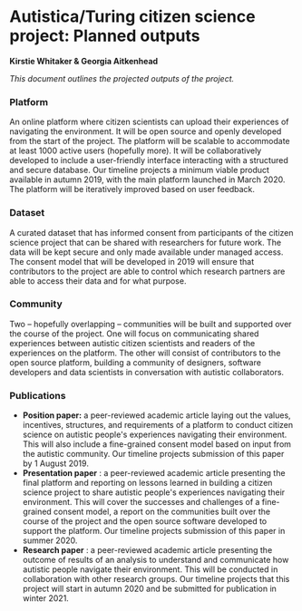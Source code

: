 # Autistica/Turing citizen science project: Planned outputs

**Kirstie Whitaker & Georgia Aitkenhead**

_This document outlines the projected outputs of the project._

### Platform

An online platform where citizen scientists can upload their experiences of navigating the environment.
It will be open source and openly developed from the start of the project.
The platform will be scalable to accommodate at least 1000 active users (hopefully more).
It will be collaboratively developed to include a user-friendly interface interacting with a structured and secure database.
Our timeline projects a minimum viable product available in autumn 2019, with the main platform launched in March 2020.
The platform will be iteratively improved based on user feedback.

### Dataset

A curated dataset that has informed consent from participants of the citizen science project that can be shared with researchers for future work.
The data will be kept secure and only made available under managed access.
The consent model that will be developed in 2019 will ensure that contributors to the project are able to control which research partners are able to access their data and for what purpose.

### Community

Two – hopefully overlapping – communities will be built and supported over the course of the project.
One will focus on communicating shared experiences between autistic citizen scientists and readers of the experiences on the platform.
The other will consist of contributors to the open source platform, building a community of designers, software developers and data scientists in conversation with autistic collaborators.

### Publications

- **Position paper:** a peer-reviewed academic article laying out the values, incentives, structures, and requirements of a platform to conduct citizen science on autistic people's experiences navigating their environment.
  This will also include a fine-grained consent model based on input from the autistic community.
  Our timeline projects submission of this paper by 1 August 2019.
- **Presentation paper** : a peer-reviewed academic article presenting the final platform and reporting on lessons learned in building a citizen science project to share autistic people's experiences navigating their environment.
  This will cover the successes and challenges of a fine-grained consent model, a report on the communities built over the course of the project and the open source software developed to support the platform.
  Our timeline projects submission of this paper in summer 2020.
- **Research paper** : a peer-reviewed academic article presenting the outcome of results of an analysis to understand and communicate how autistic people navigate their environment.
  This will be conducted in collaboration with other research groups.
  Our timeline projects that this project will start in autumn 2020 and be submitted for publication in winter 2021.